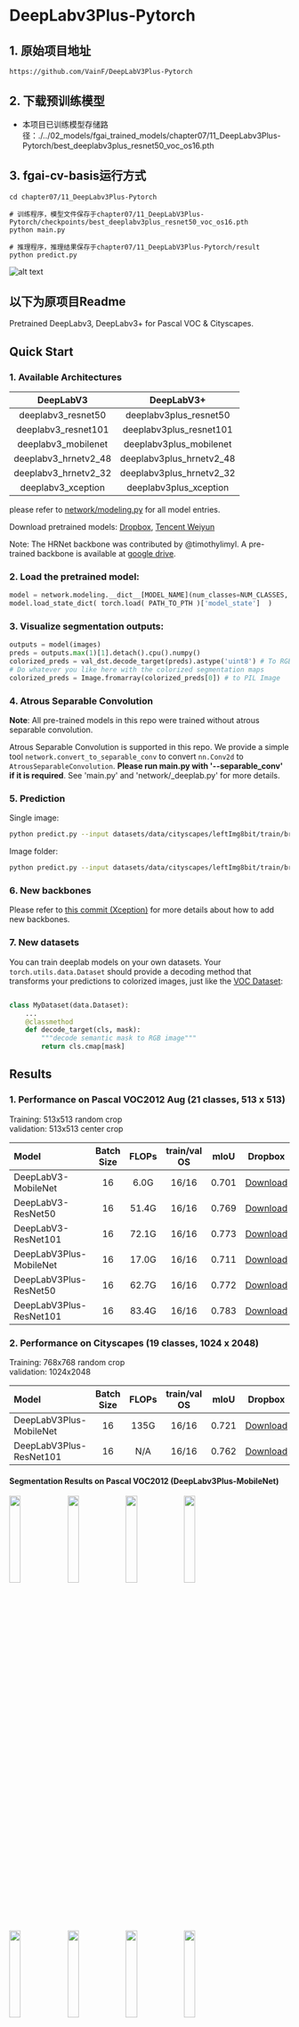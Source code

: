 # DeepLabv3Plus-Pytorch

## 1. 原始项目地址
```
https://github.com/VainF/DeepLabV3Plus-Pytorch
```
## 2. 下载预训练模型
- 本项目已训练模型存储路径：./../02_models/fgai_trained_models/chapter07/11_DeepLabv3Plus-Pytorch/best_deeplabv3plus_resnet50_voc_os16.pth

## 3. fgai-cv-basis运行方式
```
cd chapter07/11_DeepLabv3Plus-Pytorch

# 训练程序，模型文件保存于chapter07/11_DeepLabV3Plus-Pytorch/checkpoints/best_deeplabv3plus_resnet50_voc_os16.pth
python main.py

# 推理程序，推理结果保存于chapter07/11_DeepLabV3Plus-Pytorch/result
python predict.py
```
![alt text](result/000032.png)

## 以下为原项目Readme

Pretrained DeepLabv3, DeepLabv3+ for Pascal VOC & Cityscapes.

## Quick Start 

### 1. Available Architectures
| DeepLabV3    |  DeepLabV3+        |
| :---: | :---:     |
|deeplabv3_resnet50|deeplabv3plus_resnet50|
|deeplabv3_resnet101|deeplabv3plus_resnet101|
|deeplabv3_mobilenet|deeplabv3plus_mobilenet ||
|deeplabv3_hrnetv2_48 | deeplabv3plus_hrnetv2_48 |
|deeplabv3_hrnetv2_32 | deeplabv3plus_hrnetv2_32 |
|deeplabv3_xception | deeplabv3plus_xception |

please refer to [network/modeling.py](https://github.com/VainF/DeepLabV3Plus-Pytorch/blob/master/network/modeling.py) for all model entries.

Download pretrained models: [Dropbox](https://www.dropbox.com/sh/w3z9z8lqpi8b2w7/AAB0vkl4F5vy6HdIhmRCTKHSa?dl=0), [Tencent Weiyun](https://share.weiyun.com/qqx78Pv5)

Note: The HRNet backbone was contributed by @timothylimyl. A pre-trained backbone is available at [google drive](https://drive.google.com/file/d/1NxCK7Zgn5PmeS7W1jYLt5J9E0RRZ2oyF/view?usp=sharing).

### 2. Load the pretrained model:
```python
model = network.modeling.__dict__[MODEL_NAME](num_classes=NUM_CLASSES, output_stride=OUTPUT_SRTIDE)
model.load_state_dict( torch.load( PATH_TO_PTH )['model_state']  )
```
### 3. Visualize segmentation outputs:
```python
outputs = model(images)
preds = outputs.max(1)[1].detach().cpu().numpy()
colorized_preds = val_dst.decode_target(preds).astype('uint8') # To RGB images, (N, H, W, 3), ranged 0~255, numpy array
# Do whatever you like here with the colorized segmentation maps
colorized_preds = Image.fromarray(colorized_preds[0]) # to PIL Image
```

### 4. Atrous Separable Convolution

**Note**: All pre-trained models in this repo were trained without atrous separable convolution.

Atrous Separable Convolution is supported in this repo. We provide a simple tool ``network.convert_to_separable_conv`` to convert ``nn.Conv2d`` to ``AtrousSeparableConvolution``. **Please run main.py with '--separable_conv' if it is required**. See 'main.py' and 'network/_deeplab.py' for more details. 

### 5. Prediction
Single image:
```bash
python predict.py --input datasets/data/cityscapes/leftImg8bit/train/bremen/bremen_000000_000019_leftImg8bit.png  --dataset cityscapes --model deeplabv3plus_mobilenet --ckpt checkpoints/best_deeplabv3plus_mobilenet_cityscapes_os16.pth --save_val_results_to test_results
```

Image folder:
```bash
python predict.py --input datasets/data/cityscapes/leftImg8bit/train/bremen  --dataset cityscapes --model deeplabv3plus_mobilenet --ckpt checkpoints/best_deeplabv3plus_mobilenet_cityscapes_os16.pth --save_val_results_to test_results
```

### 6. New backbones

Please refer to [this commit (Xception)](https://github.com/VainF/DeepLabV3Plus-Pytorch/commit/c4b51e435e32b0deba5fc7c8ff106293df90590d) for more details about how to add new backbones.

### 7. New datasets

You can train deeplab models on your own datasets. Your ``torch.utils.data.Dataset`` should provide a decoding method that transforms your predictions to colorized images, just like the [VOC Dataset](https://github.com/VainF/DeepLabV3Plus-Pytorch/blob/bfe01d5fca5b6bb648e162d522eed1a9a8b324cb/datasets/voc.py#L156):
```python

class MyDataset(data.Dataset):
    ...
    @classmethod
    def decode_target(cls, mask):
        """decode semantic mask to RGB image"""
        return cls.cmap[mask]
```


## Results

### 1. Performance on Pascal VOC2012 Aug (21 classes, 513 x 513)

Training: 513x513 random crop  
validation: 513x513 center crop

|  Model          | Batch Size  | FLOPs  | train/val OS   |  mIoU        | Dropbox  | Tencent Weiyun  | 
| :--------        | :-------------: | :----:   | :-----------: | :--------: | :--------: | :----:   |
| DeepLabV3-MobileNet       | 16      |  6.0G      |   16/16  |  0.701     |    [Download](https://www.dropbox.com/s/uhksxwfcim3nkpo/best_deeplabv3_mobilenet_voc_os16.pth?dl=0)       | [Download](https://share.weiyun.com/A4ubD1DD) |
| DeepLabV3-ResNet50         | 16      |  51.4G     |  16/16   |  0.769     |    [Download](https://www.dropbox.com/s/3eag5ojccwiexkq/best_deeplabv3_resnet50_voc_os16.pth?dl=0) | [Download](https://share.weiyun.com/33eLjnVL) |
| DeepLabV3-ResNet101         | 16      |  72.1G     |  16/16   |  0.773     |    [Download](https://www.dropbox.com/s/vtenndnsrnh4068/best_deeplabv3_resnet101_voc_os16.pth?dl=0)       | [Download](https://share.weiyun.com/iCkzATAw)  |
| DeepLabV3Plus-MobileNet   | 16      |  17.0G      |  16/16   |  0.711    |    [Download](https://www.dropbox.com/s/0idrhwz6opaj7q4/best_deeplabv3plus_mobilenet_voc_os16.pth?dl=0)   | [Download](https://share.weiyun.com/djX6MDwM) |
| DeepLabV3Plus-ResNet50    | 16      |   62.7G     |  16/16   |  0.772     |    [Download](https://www.dropbox.com/s/dgxyd3jkyz24voa/best_deeplabv3plus_resnet50_voc_os16.pth?dl=0)   | [Download](https://share.weiyun.com/uTM4i2jG) |
| DeepLabV3Plus-ResNet101     | 16      |  83.4G     |  16/16   |  0.783     |    [Download](https://www.dropbox.com/s/bm3hxe7wmakaqc5/best_deeplabv3plus_resnet101_voc_os16.pth?dl=0)   | [Download](https://share.weiyun.com/UNPZr3dk) |


### 2. Performance on Cityscapes (19 classes, 1024 x 2048)

Training: 768x768 random crop  
validation: 1024x2048

|  Model          | Batch Size  | FLOPs  | train/val OS   |  mIoU        | Dropbox  |  Tencent Weiyun  |
| :--------        | :-------------: | :----:   | :-----------: | :--------: | :--------: |  :----:   |
| DeepLabV3Plus-MobileNet   | 16      |  135G      |  16/16   |  0.721  |    [Download](https://www.dropbox.com/s/753ojyvsh3vdjol/best_deeplabv3plus_mobilenet_cityscapes_os16.pth?dl=0) | [Download](https://share.weiyun.com/aSKjdpbL) 
| DeepLabV3Plus-ResNet101   | 16      |  N/A      |  16/16   |  0.762  |    [Download](https://drive.google.com/file/d/1t7TC8mxQaFECt4jutdq_NMnWxdm6B-Nb/view?usp=sharing) | N/A |


#### Segmentation Results on Pascal VOC2012 (DeepLabv3Plus-MobileNet)

<div>
<img src="samples/1_image.png"   width="20%">
<img src="samples/1_target.png"  width="20%">
<img src="samples/1_pred.png"    width="20%">
<img src="samples/1_overlay.png" width="20%">
</div>

<div>
<img src="samples/23_image.png"   width="20%">
<img src="samples/23_target.png"  width="20%">
<img src="samples/23_pred.png"    width="20%">
<img src="samples/23_overlay.png" width="20%">
</div>

<div>
<img src="samples/114_image.png"   width="20%">
<img src="samples/114_target.png"  width="20%">
<img src="samples/114_pred.png"    width="20%">
<img src="samples/114_overlay.png" width="20%">
</div>

#### Segmentation Results on Cityscapes (DeepLabv3Plus-MobileNet)

<div>
<img src="samples/city_1_target.png"   width="45%">
<img src="samples/city_1_overlay.png"  width="45%">
</div>

<div>
<img src="samples/city_6_target.png"   width="45%">
<img src="samples/city_6_overlay.png"  width="45%">
</div>


#### Visualization of training

![trainvis](samples/visdom-screenshoot.png)


## Pascal VOC

### 1. Requirements

```bash
pip install -r requirements.txt
```

### 2. Prepare Datasets

#### 2.1 Standard Pascal VOC
You can run train.py with "--download" option to download and extract pascal voc dataset. The defaut path is './datasets/data':

```
/datasets
    /data
        /VOCdevkit 
            /VOC2012 
                /SegmentationClass
                /JPEGImages
                ...
            ...
        /VOCtrainval_11-May-2012.tar
        ...
```

#### 2.2  Pascal VOC trainaug (Recommended!!)

See chapter 4 of [2]

        The original dataset contains 1464 (train), 1449 (val), and 1456 (test) pixel-level annotated images. We augment the dataset by the extra annotations provided by [76], resulting in 10582 (trainaug) training images. The performance is measured in terms of pixel intersection-over-union averaged across the 21 classes (mIOU).

*./datasets/data/train_aug.txt* includes the file names of 10582 trainaug images (val images are excluded). Please to download their labels from [Dropbox](https://www.dropbox.com/s/oeu149j8qtbs1x0/SegmentationClassAug.zip?dl=0) or [Tencent Weiyun](https://share.weiyun.com/5NmJ6Rk). Those labels come from [DrSleep's repo](https://github.com/DrSleep/tensorflow-deeplab-resnet).

Extract trainaug labels (SegmentationClassAug) to the VOC2012 directory.

```
/datasets
    /data
        /VOCdevkit  
            /VOC2012
                /SegmentationClass
                /SegmentationClassAug  # <= the trainaug labels
                /JPEGImages
                ...
            ...
        /VOCtrainval_11-May-2012.tar
        ...
```

### 3. Training on Pascal VOC2012 Aug

#### 3.1 Visualize training (Optional)

Start visdom sever for visualization. Please remove '--enable_vis' if visualization is not needed. 

```bash
# Run visdom server on port 28333
visdom -port 28333
```

#### 3.2 Training with OS=16

Run main.py with *"--year 2012_aug"* to train your model on Pascal VOC2012 Aug. You can also parallel your training on 4 GPUs with '--gpu_id 0,1,2,3'

**Note: There is no SyncBN in this repo, so training with *multple GPUs and small batch size* may degrades the performance. See [PyTorch-Encoding](https://hangzhang.org/PyTorch-Encoding/tutorials/syncbn.html) for more details about SyncBN**

```bash
python main.py --model deeplabv3plus_mobilenet --enable_vis --vis_port 28333 --gpu_id 0 --year 2012_aug --crop_val --lr 0.01 --crop_size 513 --batch_size 16 --output_stride 16
```

#### 3.3 Continue training

Run main.py with '--continue_training' to restore the state_dict of optimizer and scheduler from YOUR_CKPT.

```bash
python main.py ... --ckpt YOUR_CKPT --continue_training
```

#### 3.4. Testing

Results will be saved at ./results.

```bash
python main.py --model deeplabv3plus_mobilenet --enable_vis --vis_port 28333 --gpu_id 0 --year 2012_aug --crop_val --lr 0.01 --crop_size 513 --batch_size 16 --output_stride 16 --ckpt checkpoints/best_deeplabv3plus_mobilenet_voc_os16.pth --test_only --save_val_results
```

## Cityscapes

### 1. Download cityscapes and extract it to 'datasets/data/cityscapes'

```
/datasets
    /data
        /cityscapes
            /gtFine
            /leftImg8bit
```

### 2. Train your model on Cityscapes

```bash
python main.py --model deeplabv3plus_mobilenet --dataset cityscapes --enable_vis --vis_port 28333 --gpu_id 0  --lr 0.1  --crop_size 768 --batch_size 16 --output_stride 16 --data_root ./datasets/data/cityscapes 
```

## Reference

[1] [Rethinking Atrous Convolution for Semantic Image Segmentation](https://arxiv.org/abs/1706.05587)

[2] [Encoder-Decoder with Atrous Separable Convolution for Semantic Image Segmentation](https://arxiv.org/abs/1802.02611)
